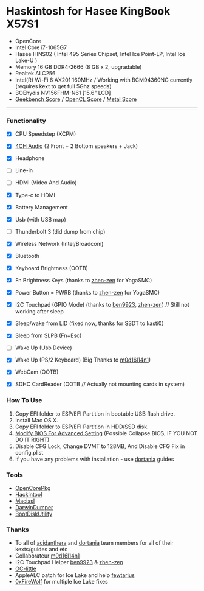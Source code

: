 # Haskintosh for Hasee KingBook X57S1

 - OpenCore
 - Intel Core i7-1065G7
 - Hasee HINS02   ( Intel 495 Series Chipset, Intel Ice Point-LP, Intel Ice Lake-U )
 - Memory 16 GB DDR4-2666 (8 GB x 2, upgradable) 
 - Realtek ALC256
 - Intel(R) Wi-Fi 6 AX201 160MHz / Working with BCM94360NG currently (requires kext to get full 5Ghz speeds)
 - BOEhydis NV156FHM-N61 [15.6" LCD]
 - [Geekbench Score] / [OpenCL Score] / [Metal Score]

---

### Functionality
 - [x] CPU Speedstep (XCPM)
 - [x] [4CH Audio] (2 Front + 2 Bottom speakers + Jack)
 - [x] Headphone
 - [ ] Line-in
 - [ ] HDMI (Video And Audio)
 - [x] Type-c to HDMI
 - [x] Battery Management
 - [x] Usb (with USB map)
 - [ ] Thunderbolt 3 (did dump from chip)
 - [x] Wireless Network (Intel/Broadcom)
 - [x] Bluetooth
 - [x] Keyboard Brightness (OOTB)
 - [x] Fn Brightness Keys (thanks to [zhen-zen] for YogaSMC)
 - [x] Power Button = PWRB (thanks to [zhen-zen] for YogaSMC)
 - [x] I2C Touchpad (GPIO Mode) (thanks to [ben9923], [zhen-zen]) // Still not working after sleep
 - [x] Sleep/wake from LID (fixed now, thanks for SSDT to [kasti0])
 - [x] Sleep from SLPB (Fn+Esc)
 - [ ] Wake Up (Usb Device)
 - [x] Wake Up (PS/2 Keyboard) (Big Thanks to [m0d16l14n1])
 - [x] WebCam (OOTB)
 - [x] SDHC CardReader (OOTB // Actually not mounting cards in system)


### How To Use
 1. Copy EFI folder to ESP/EFI Partition in bootable USB flash drive.
 2. Install Mac OS X.
 3. Copy EFI folder to ESP/EFI Partition in HDD/SSD disk.
 5. [Modify BIOS For Advanced Setting] (Possible Collapse BIOS, IF YOU NOT DO IT RIGHT)
 6. Disable CFG Lock, Change DVMT to 128MB, And Disable CFG Fix in config.plist
 7. If you have any problems with installation - use [dortania] guides

### Tools
  - [OpenCorePkg]
  - [Hackintool]
  - [Maciasl]
  - [DarwinDumper]
  - [BootDiskUtility]


### Thanks
* To all of [acidanthera] and [dortania] team members for all of their kexts/guides and etc 
* Collaborateur [m0d16l14n1]
* I2C Touchpad Helper [ben9923] & [zhen-zen]
* [OC-little]
* AppleALC patch for Ice Lake and help [fewtarius] 
* [0xFireWolf] for multiple Ice Lake fixes

[Geekbench Score]:<https://browser.geekbench.com/v5/cpu/3534153>
[OpenCL Score]:<https://browser.geekbench.com/v5/compute/1430453>
[Metal Score]:<https://browser.geekbench.com/v5/compute/1430464>

[OpenCorePkg]: <https://github.com/acidanthera/OpenCorePkg>
[Hackintool]: <https://github.com/headkaze/Hackintool>
[Maciasl]: <https://sourceforge.net/projects/maciasl/>
[DarwinDumper]: <https://bitbucket.org/blackosx/darwindumper>
[BootDiskUtility]: <http://cvad-mac.narod.ru/>

[Modify BIOS For Advanced Setting]: <https://github.com/Ardentwheel/OpenCore-Hasee-X57S1/tree/master/Tools/BIOS>
[4CH Audio]: <https://github.com/acidanthera/AppleALC/pull/601>

[ben9923]: <https://github.com/ben9923>
[m0d16l14n1]: <https://github.com/m0d16l14n1>
[zhen-zen]: <https://github.com/zhen-zen>
[OC-little]: <https://github.com/daliansky/OC-little>
[fewtarius]: <https://github.com/fewtarius>
[acidanthera]: <https://github.com/acidanthera>
[dortania]: <https://github.com/dortania>
[0xFireWolf]: <https://github.com/0xFireWolf>
[kasti0]: <https://github.com/kasti0>

